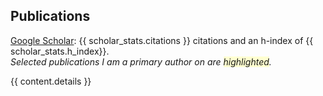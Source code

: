 ## <i class="fa fa-chevron-right"></i> Publications

<a href="https://scholar.google.com/citations?user={{ scholar_id }}" target="_blank">Google Scholar</a>: {{ scholar_stats.citations }} citations and an h-index of {{ scholar_stats.h_index}}. <br>
*Selected publications I am a primary author on are <span style='background-color: #ffffd0'>highlighted</span>.*

{{ content.details }}
